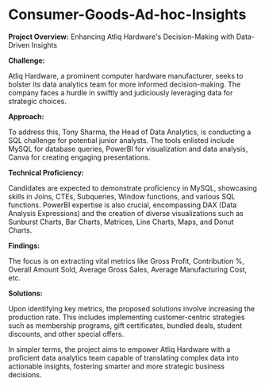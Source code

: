 # Consumer-Goods-Ad-hoc-Insights

**Project Overview:** Enhancing Atliq Hardware's Decision-Making with Data-Driven Insights

**Challenge:**

Atliq Hardware, a prominent computer hardware manufacturer, seeks to bolster its data analytics team for more informed decision-making. The company faces a hurdle in swiftly and judiciously leveraging data for strategic choices.

**Approach:**

To address this, Tony Sharma, the Head of Data Analytics, is conducting a SQL challenge for potential junior analysts. The tools enlisted include MySQL for database queries, PowerBI for visualization and data analysis, Canva for creating engaging presentations.

**Technical Proficiency:**

Candidates are expected to demonstrate proficiency in MySQL, showcasing skills in Joins, CTEs, Subqueries, Window functions, and various SQL functions. PowerBI expertise is also crucial, encompassing DAX (Data Analysis Expressions) and the creation of diverse visualizations such as Sunburst Charts, Bar Charts, Matrices, Line Charts, Maps, and Donut Charts.

**Findings:**

The focus is on extracting vital metrics like Gross Profit, Contribution %, Overall Amount Sold, Average Gross Sales, Average Manufacturing Cost, etc.

**Solutions:**

Upon identifying key metrics, the proposed solutions involve increasing the production rate. This includes implementing customer-centric strategies such as membership programs, gift certificates, bundled deals, student discounts, and other special offers.

In simpler terms, the project aims to empower Atliq Hardware with a proficient data analytics team capable of translating complex data into actionable insights, fostering smarter and more strategic business decisions.
